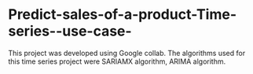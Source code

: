 # Predict-sales-of-a-product-Time-series--use-case-
This project was developed using Google collab. The algorithms used for this time series project were SARIAMX algorithm, ARIMA algorithm.
